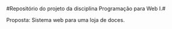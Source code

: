 #Repositório do projeto da disciplina Programação para Web I.#

Proposta:
Sistema web para uma loja de doces.
